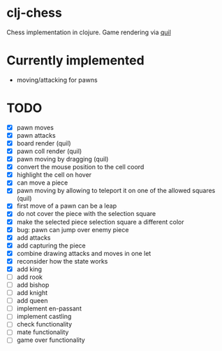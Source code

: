 # clj-chess

Chess implementation in clojure. Game rendering via [quil](https://github.com/quil/quil)

# Currently implemented
- moving/attacking for pawns

# TODO
- [x] pawn moves
- [x] pawn attacks
- [x] board render (quil)
- [x] pawn coll render (quil)
- [x] pawn moving by dragging (quil)
- [x] convert the mouse position to the cell coord
- [x] highlight the cell on hover
- [x] can move a piece
- [x] pawn moving by allowing to teleport it on one of the allowed squares (quil)
- [x] first move of a pawn can be a leap
- [x] do not cover the piece with the selection square
- [x] make the selected piece selection square a different color
- [x] bug: pawn can jump over enemy piece
- [x] add attacks
- [x] add capturing the piece
- [x] combine drawing attacks and moves in one let
- [x] reconsider how the state works
- [x] add king
- [ ] add rook
- [ ] add bishop
- [ ] add knight
- [ ] add queen
- [ ] implement en-passant
- [ ] implement castling
- [ ] check functionality
- [ ] mate functionality
- [ ] game over functionality
